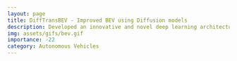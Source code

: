 ```yaml
---
layout: page
title: DiffTransBEV - Improved BEV using Diffusion models
description: Developed an innovative and novel deep learning architecture integrating SwinV2 LSS, DPM and Scalable Diffusion Transformers to generate accurate BEV representation in Autonomous Vehicles from 6 RGB camera sensor inputs.
img: assets/gifs/bev.gif
importance: -22
category: Autonomous Vehicles
---
```

